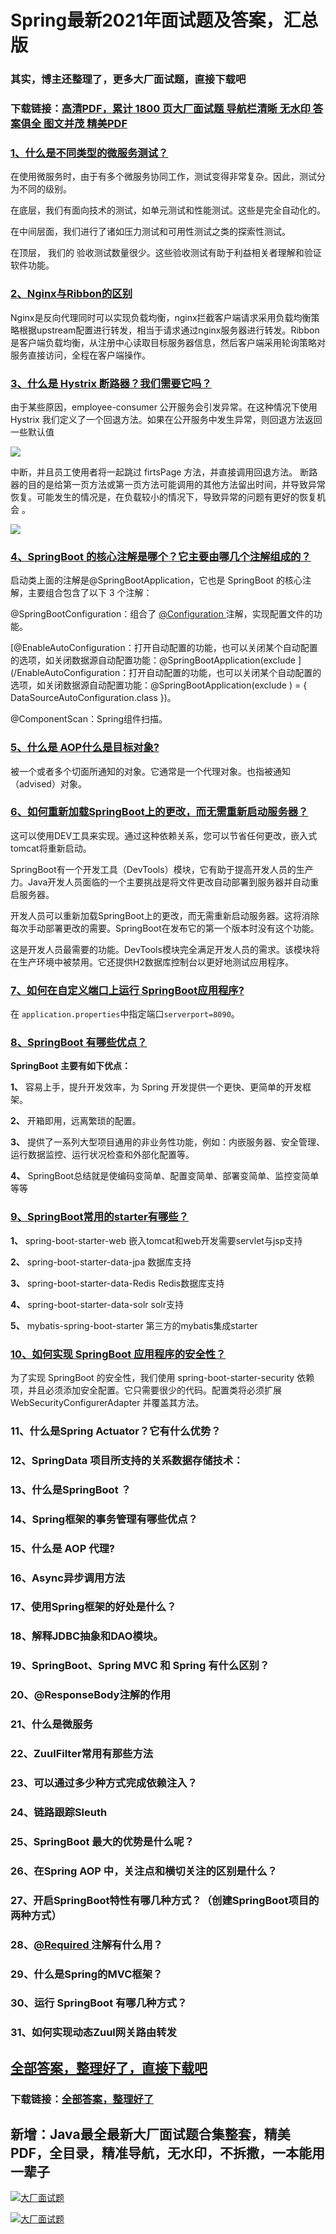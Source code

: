 # Spring最新2021年面试题及答案，汇总版

### 其实，博主还整理了，更多大厂面试题，直接下载吧

### 下载链接：[高清PDF，累计 1800 页大厂面试题  导航栏清晰 无水印  答案俱全 图文并茂  精美PDF](https://github.com/liantengda/JavaEngineerBooks/blob/master/docs/index.md)



### [1、什么是不同类型的微服务测试？](https://github.com/liantengda/JavaEngineerBooks/blob/master/docs/Spring/Spring最新2021年面试题及答案，汇总版.md#1什么是不同类型的微服务测试)  


在使用微服务时，由于有多个微服务协同工作，测试变得非常复杂。因此，测试分为不同的级别。

在底层，我们有面向技术的测试，如单元测试和性能测试。这些是完全自动化的。

在中间层面，我们进行了诸如压力测试和可用性测试之类的探索性测试。

在顶层， 我们的 验收测试数量很少。这些验收测试有助于利益相关者理解和验证软件功能。


### [2、Nginx与Ribbon的区别](https://github.com/liantengda/JavaEngineerBooks/blob/master/docs/Spring/Spring最新2021年面试题及答案，汇总版.md#2nginx与ribbon的区别)  


Nginx是反向代理同时可以实现负载均衡，nginx拦截客户端请求采用负载均衡策略根据upstream配置进行转发，相当于请求通过nginx服务器进行转发。Ribbon是客户端负载均衡，从注册中心读取目标服务器信息，然后客户端采用轮询策略对服务直接访问，全程在客户端操作。


### [3、什么是 Hystrix 断路器？我们需要它吗？](https://github.com/liantengda/JavaEngineerBooks/blob/master/docs/Spring/Spring最新2021年面试题及答案，汇总版.md#3什么是-hystrix-断路器我们需要它吗)  


由于某些原因，employee-consumer 公开服务会引发异常。在这种情况下使用 Hystrix 我们定义了一个回退方法。如果在公开服务中发生异常，则回退方法返回一些默认值

![](http://shasengbufa.com/hytrix.png)

中断，并且员工使用者将一起跳过 firtsPage 方法，并直接调用回退方法。 断路器的目的是给第一页方法或第一页方法可能调用的其他方法留出时间，并导致异常恢复。可能发生的情况是，在负载较小的情况下，导致异常的问题有更好的恢复机会 。

![](http://shasengbufa.com/broken.png)


### [4、SpringBoot 的核心注解是哪个？它主要由哪几个注解组成的？](https://github.com/liantengda/JavaEngineerBooks/blob/master/docs/Spring/Spring最新2021年面试题及答案，汇总版.md#4springboot-的核心注解是哪个它主要由哪几个注解组成的)  


启动类上面的注解是@SpringBootApplication，它也是 SpringBoot 的核心注解，主要组合包含了以下 3 个注解：

@SpringBootConfiguration：组合了 [@Configuration ](/Configuration ) 注解，实现配置文件的功能。

[@EnableAutoConfiguration：打开自动配置的功能，也可以关闭某个自动配置的选项，如关闭数据源自动配置功能：@SpringBootApplication(exclude ](/EnableAutoConfiguration：打开自动配置的功能，也可以关闭某个自动配置的选项，如关闭数据源自动配置功能：@SpringBootApplication(exclude ) = { DataSourceAutoConfiguration.class })。

@ComponentScan：Spring组件扫描。


### [5、什么是 AOP什么是目标对象?](https://github.com/liantengda/JavaEngineerBooks/blob/master/docs/Spring/Spring最新2021年面试题及答案，汇总版.md#5什么是-aop什么是目标对象)  


被一个或者多个切面所通知的对象。它通常是一个代理对象。也指被通知（advised）对象。


### [6、如何重新加载SpringBoot上的更改，而无需重新启动服务器？](https://github.com/liantengda/JavaEngineerBooks/blob/master/docs/Spring/Spring最新2021年面试题及答案，汇总版.md#6如何重新加载springboot上的更改而无需重新启动服务器)  


这可以使用DEV工具来实现。通过这种依赖关系，您可以节省任何更改，嵌入式tomcat将重新启动。

SpringBoot有一个开发工具（DevTools）模块，它有助于提高开发人员的生产力。Java开发人员面临的一个主要挑战是将文件更改自动部署到服务器并自动重启服务器。

开发人员可以重新加载SpringBoot上的更改，而无需重新启动服务器。这将消除每次手动部署更改的需要。SpringBoot在发布它的第一个版本时没有这个功能。

这是开发人员最需要的功能。DevTools模块完全满足开发人员的需求。该模块将在生产环境中被禁用。它还提供H2数据库控制台以更好地测试应用程序。


### [7、如何在自定义端口上运行 SpringBoot应用程序?](https://github.com/liantengda/JavaEngineerBooks/blob/master/docs/Spring/Spring最新2021年面试题及答案，汇总版.md#7如何在自定义端口上运行-springboot应用程序)  


在 `application.properties`中指定端口`serverport=8090`。


### [8、SpringBoot 有哪些优点？](https://github.com/liantengda/JavaEngineerBooks/blob/master/docs/Spring/Spring最新2021年面试题及答案，汇总版.md#8springboot-有哪些优点)  


**SpringBoot 主要有如下优点：**

**1、**  容易上手，提升开发效率，为 Spring 开发提供一个更快、更简单的开发框架。

**2、**  开箱即用，远离繁琐的配置。

**3、**  提供了一系列大型项目通用的非业务性功能，例如：内嵌服务器、安全管理、运行数据监控、运行状况检查和外部化配置等。

**4、**  SpringBoot总结就是使编码变简单、配置变简单、部署变简单、监控变简单等等


### [9、SpringBoot常用的starter有哪些？](https://github.com/liantengda/JavaEngineerBooks/blob/master/docs/Spring/Spring最新2021年面试题及答案，汇总版.md#9springboot常用的starter有哪些)  


**1、** spring-boot-starter-web 嵌入tomcat和web开发需要servlet与jsp支持

**2、** spring-boot-starter-data-jpa 数据库支持

**3、** spring-boot-starter-data-Redis Redis数据库支持

**4、** spring-boot-starter-data-solr solr支持

**5、** mybatis-spring-boot-starter 第三方的mybatis集成starter


### [10、如何实现 SpringBoot 应用程序的安全性？](https://github.com/liantengda/JavaEngineerBooks/blob/master/docs/Spring/Spring最新2021年面试题及答案，汇总版.md#10如何实现-springboot-应用程序的安全性)  


为了实现 SpringBoot 的安全性，我们使用 spring-boot-starter-security 依赖项，并且必须添加安全配置。它只需要很少的代码。配置类将必须扩展WebSecurityConfigurerAdapter 并覆盖其方法。


### 11、什么是Spring Actuator？它有什么优势？
### 12、SpringData 项目所支持的关系数据存储技术：
### 13、什么是SpringBoot ？
### 14、Spring框架的事务管理有哪些优点？
### 15、什么是 AOP 代理?
### 16、Async异步调用方法
### 17、使用Spring框架的好处是什么？
### 18、解释JDBC抽象和DAO模块。
### 19、SpringBoot、Spring MVC 和 Spring 有什么区别？
### 20、@ResponseBody注解的作用
### 21、什么是微服务
### 22、ZuulFilter常用有那些方法
### 23、可以通过多少种方式完成依赖注入？
### 24、链路跟踪Sleuth
### 25、SpringBoot 最大的优势是什么呢？
### 26、在Spring AOP 中，关注点和横切关注的区别是什么？
### 27、开启SpringBoot特性有哪几种方式？（创建SpringBoot项目的两种方式）
### 28、[@Required ](/Required ) 注解有什么用？
### 29、什么是Spring的MVC框架？
### 30、运行 SpringBoot 有哪几种方式？
### 31、如何实现动态Zuul网关路由转发




## [全部答案，整理好了，直接下载吧](https://github.com/liantengda/JavaEngineerBooks/blob/master/docs/daan.md)

### 下载链接：[全部答案，整理好了](https://github.com/liantengda/JavaEngineerBooks/blob/master/docs/daan.md)




## 新增：Java最全最新大厂面试题合集整套，精美PDF，全目录，精准导航，无水印，不拆撒，一本能用一辈子

[![大厂面试题](http://shasengbufa.com/img/1.jpg "叶子创业记")](http://shasengbufa.com/img/wechat.jpg "叶子创业记")

[![大厂面试题](http://shasengbufa.com/img/wechat.jpg "叶子创业记")](http://shasengbufa.com/img/wechat.jpg "叶子创业记")
